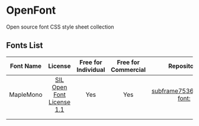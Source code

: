 # OpenFont

Open source font CSS style sheet collection

## Fonts List

| Font Name |                           License                            | Free for Individual | Free for Commercial |                          Repository                          |                           CSS Link                           |          Font Page          | Font Type |
| :-------: | :----------------------------------------------------------: | :-----------------: | :-----------------: | :----------------------------------------------------------: | :----------------------------------------------------------: | :-------------------------: | :-------: |
| MapleMono | [SIL Open Font License 1.1](https://github.com/subframe7536/maple-font/blob/main/OFL.txt) |         Yes         |         Yes         | [subframe7536/maple-font:](https://github.com/subframe7536/maple-font) | [China CDN](https://cdn-tx1.pika.net.cn/Font/MapleMono/MapleMono.123yun.css)   [Github](https://cdn-tx1.pika.net.cn/Font/MapleMono/MapleMono.123yun.css) | [MapleMono](font/MapleMono) |     /     |
|           |                                                              |                     |                     |                                                              |                                                              |                             |           |
|           |                                                              |                     |                     |                                                              |                                                              |                             |           |

